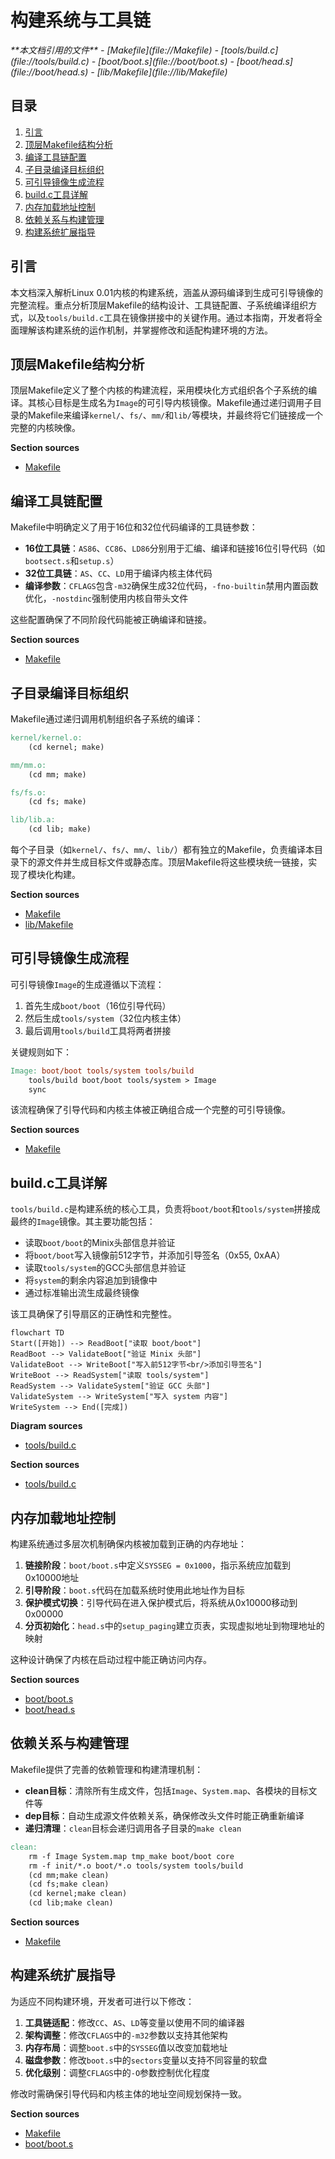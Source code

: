 # 构建系统与工具链

<cite>
**本文档引用的文件**  
- [Makefile](file://Makefile)
- [tools/build.c](file://tools/build.c)
- [boot/boot.s](file://boot/boot.s)
- [boot/head.s](file://boot/head.s)
- [lib/Makefile](file://lib/Makefile)
</cite>

## 目录
1. [引言](#引言)
2. [顶层Makefile结构分析](#顶层makefile结构分析)
3. [编译工具链配置](#编译工具链配置)
4. [子目录编译目标组织](#子目录编译目标组织)
5. [可引导镜像生成流程](#可引导镜像生成流程)
6. [build.c工具详解](#buildc工具详解)
7. [内存加载地址控制](#内存加载地址控制)
8. [依赖关系与构建管理](#依赖关系与构建管理)
9. [构建系统扩展指导](#构建系统扩展指导)

## 引言
本文档深入解析Linux 0.01内核的构建系统，涵盖从源码编译到生成可引导镜像的完整流程。重点分析顶层Makefile的结构设计、工具链配置、子系统编译组织方式，以及`tools/build.c`工具在镜像拼接中的关键作用。通过本指南，开发者将全面理解该构建系统的运作机制，并掌握修改和适配构建环境的方法。

## 顶层Makefile结构分析

顶层Makefile定义了整个内核的构建流程，采用模块化方式组织各个子系统的编译。其核心目标是生成名为`Image`的可引导内核镜像。Makefile通过递归调用子目录的Makefile来编译`kernel/`、`fs/`、`mm/`和`lib/`等模块，并最终将它们链接成一个完整的内核映像。

**Section sources**
- [Makefile](file://Makefile#L0-L96)

## 编译工具链配置

Makefile中明确定义了用于16位和32位代码编译的工具链参数：

- **16位工具链**：`AS86`、`CC86`、`LD86`分别用于汇编、编译和链接16位引导代码（如`bootsect.s`和`setup.s`）
- **32位工具链**：`AS`、`CC`、`LD`用于编译内核主体代码
- **编译参数**：`CFLAGS`包含`-m32`确保生成32位代码，`-fno-builtin`禁用内置函数优化，`-nostdinc`强制使用内核自带头文件

这些配置确保了不同阶段代码能被正确编译和链接。

**Section sources**
- [Makefile](file://Makefile#L6-L18)

## 子目录编译目标组织

Makefile通过递归调用机制组织各子系统的编译：

```makefile
kernel/kernel.o:
	(cd kernel; make)

mm/mm.o:
	(cd mm; make)

fs/fs.o:
	(cd fs; make)

lib/lib.a:
	(cd lib; make)
```

每个子目录（如`kernel/`、`fs/`、`mm/`、`lib/`）都有独立的Makefile，负责编译本目录下的源文件并生成目标文件或静态库。顶层Makefile将这些模块统一链接，实现了模块化构建。

**Section sources**
- [Makefile](file://Makefile#L50-L67)
- [lib/Makefile](file://lib/Makefile#L0-L43)

## 可引导镜像生成流程

可引导镜像`Image`的生成遵循以下流程：

1. 首先生成`boot/boot`（16位引导代码）
2. 然后生成`tools/system`（32位内核主体）
3. 最后调用`tools/build`工具将两者拼接

关键规则如下：
```makefile
Image: boot/boot tools/system tools/build
	tools/build boot/boot tools/system > Image
	sync
```

该流程确保了引导代码和内核主体被正确组合成一个完整的可引导镜像。

**Section sources**
- [Makefile](file://Makefile#L22-L26)

## build.c工具详解

`tools/build.c`是构建系统的核心工具，负责将`boot/boot`和`tools/system`拼接成最终的`Image`镜像。其主要功能包括：

- 读取`boot/boot`的Minix头部信息并验证
- 将`boot/boot`写入镜像前512字节，并添加引导签名（0x55, 0xAA）
- 读取`tools/system`的GCC头部信息并验证
- 将`system`的剩余内容追加到镜像中
- 通过标准输出流生成最终镜像

该工具确保了引导扇区的正确性和完整性。

```mermaid
flowchart TD
Start([开始]) --> ReadBoot["读取 boot/boot"]
ReadBoot --> ValidateBoot["验证 Minix 头部"]
ValidateBoot --> WriteBoot["写入前512字节<br/>添加引导签名"]
WriteBoot --> ReadSystem["读取 tools/system"]
ReadSystem --> ValidateSystem["验证 GCC 头部"]
ValidateSystem --> WriteSystem["写入 system 内容"]
WriteSystem --> End([完成])
```

**Diagram sources**
- [tools/build.c](file://tools/build.c#L0-L68)

**Section sources**
- [tools/build.c](file://tools/build.c#L0-L68)

## 内存加载地址控制

构建系统通过多层次机制确保内核被加载到正确的内存地址：

1. **链接阶段**：`boot/boot.s`中定义`SYSSEG = 0x1000`，指示系统应加载到0x10000地址
2. **引导阶段**：`boot.s`代码在加载系统时使用此地址作为目标
3. **保护模式切换**：引导代码在进入保护模式后，将系统从0x10000移动到0x00000
4. **分页初始化**：`head.s`中的`setup_paging`建立页表，实现虚拟地址到物理地址的映射

这种设计确保了内核在启动过程中能正确访问内存。

**Section sources**
- [boot/boot.s](file://boot/boot.s#L0-L330)
- [boot/head.s](file://boot/head.s#L0-L176)

## 依赖关系与构建管理

Makefile提供了完善的依赖管理和构建清理机制：

- **clean目标**：清除所有生成文件，包括`Image`、`System.map`、各模块的目标文件等
- **dep目标**：自动生成源文件依赖关系，确保修改头文件时能正确重新编译
- **递归清理**：`clean`目标会递归调用各子目录的`make clean`

```makefile
clean:
	rm -f Image System.map tmp_make boot/boot core
	rm -f init/*.o boot/*.o tools/system tools/build
	(cd mm;make clean)
	(cd fs;make clean)
	(cd kernel;make clean)
	(cd lib;make clean)
```

**Section sources**
- [Makefile](file://Makefile#L69-L84)

## 构建系统扩展指导

为适应不同构建环境，开发者可进行以下修改：

1. **工具链适配**：修改`CC`、`AS`、`LD`等变量以使用不同的编译器
2. **架构调整**：修改`CFLAGS`中的`-m32`参数以支持其他架构
3. **内存布局**：调整`boot.s`中的`SYSSEG`值以改变加载地址
4. **磁盘参数**：修改`boot.s`中的`sectors`变量以支持不同容量的软盘
5. **优化级别**：调整`CFLAGS`中的`-O`参数控制优化程度

修改时需确保引导代码和内核主体的地址空间规划保持一致。

**Section sources**
- [Makefile](file://Makefile#L0-L96)
- [boot/boot.s](file://boot/boot.s#L0-L330)